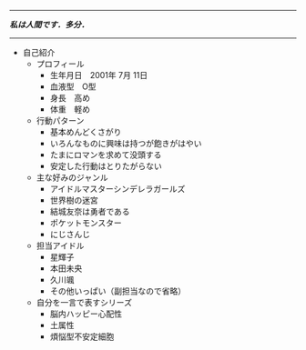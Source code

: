 ***
***私は人間です．多分．***
***
- 自己紹介
  - プロフィール
    - 生年月日　2001年 7月 11日
    - 血液型　O型
    - 身長　高め
    - 体重　軽め
  - 行動パターン
    - 基本めんどくさがり
    - いろんなものに興味は持つが飽きがはやい
    - たまにロマンを求めて没頭する
    - 安定した行動はとりたがらない
  - 主な好みのジャンル 
    - アイドルマスターシンデレラガールズ
    - 世界樹の迷宮
    - 結城友奈は勇者である
    - ポケットモンスター
    - にじさんじ
  - 担当アイドル
    - 星輝子
    - 本田未央
    - 久川颯
    - その他いっぱい（副担当なので省略）
  - 自分を一言で表すシリーズ
    - 脳内ハッピー心配性
    - 土属性
    - 煩悩型不安定細胞
